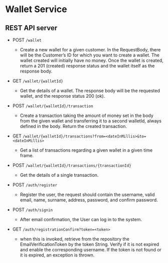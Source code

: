 # Wallet Service

## REST API server

- POST `/wallet`
  - Create a new wallet for a given customer. In the RequestBody, there will be the Customer’s ID for which you want to create a wallet. The wallet created will initially have no money. Once the wallet is created, return a 201 (created) response status and the wallet itself as the response body.

- GET `/wallet/{walletId}`
  - Get the details of a wallet. The response body will be the requested wallet, and the response status 200 (ok).

- POST `/wallet/{walletId}/transaction`
  - Create a transaction taking the amount of money set in the body from the given wallet and transferring it to a second walletId, always defined in the body. Return the created transaction.

- GET `/wallet/{walletId}/transactions?from=<dateInMillis>&to=<dateInMillis>`
  - Get a list of transactions regarding a given wallet in a given time frame.

- POST `/wallet/{walletId}/transactions/{transactionId}`
  - Get the details of a single transaction.

- POST `/auth/register`
  - Register the user, the request should contain the username, valid email, name, surname, address, password, and confirm password.

- POST `/auth/signin`
  - After email confirmation, the User can log in to the system.

- GET `/auth/registrationConfirm?token=<token>`
  - when this is invoked, retrieve from the repository the EmailVerificationToken by the token String. Verify if it is not expired and enable the corresponding username. If the token is not found or it is expired, an exception is thrown.
